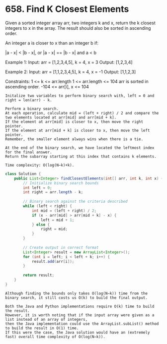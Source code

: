 # 658. Find K Closest Elements

Given a sorted integer array arr, two integers k and x, return the k closest integers to x in the array. The result should also be sorted in ascending order.

An integer a is closer to x than an integer b if:

|a - x| < |b - x|, or
|a - x| == |b - x| and a < b
 

Example 1:
Input: arr = [1,2,3,4,5], k = 4, x = 3
Output: [1,2,3,4]

Example 2:
Input: arr = [1,1,2,3,4,5], k = 4, x = -1
Output: [1,1,2,3]

Constraints:
1 <= k <= arr.length
1 <= arr.length <= 104
arr is sorted in ascending order.
-104 <= arr[i], x <= 104

```Algo
Initalize two variables to perform binary search with, left = 0 and right = len(arr) - k.

Perform a binary search. 
At each operation, calculate mid = (left + right) / 2 and compare the two elements located at arr[mid] and arr[mid + k]. 
If the element at arr[mid] is closer to x, then move the right pointer. 
If the element at arr[mid + k] is closer to x, then move the left pointer. 
Remember, the smaller element always wins when there is a tie.

At the end of the binary search, we have located the leftmost index for the final answer. 
Return the subarray starting at this index that contains k elements.

Time complexity: O(log(N−k)+k).
```

```java
class Solution {
    public List<Integer> findClosestElements(int[] arr, int k, int x) {
        // Initialize binary search bounds
        int left = 0;
        int right = arr.length - k;
        
        // Binary search against the criteria described
        while (left < right) {
            int mid = (left + right) / 2;
            if (x - arr[mid] > arr[mid + k] - x) {
                left = mid + 1;
            } else {
                right = mid;
            }
        }
        
        // Create output in correct format
        List<Integer> result = new ArrayList<Integer>();
        for (int i = left; i < left + k; i++) {
            result.add(arr[i]);
        }
        
        return result;
    }
}

```

```Note
Although finding the bounds only takes O(log(N−k)) time from the binary search, it still costs us O(k) to build the final output.

Both the Java and Python implementations require O(k) time to build the result. 
However, it is worth noting that if the input array were given as a list instead of an array of integers, 
then the Java implementation could use the ArrayList.subList() method to build the result in O(1) time. 
If this were the case, the Java solution would have an (extremely fast) overall time complexity of O(log(N−k)).
```

